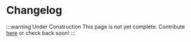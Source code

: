 # Changelog

:::warning Under Construction
This page is not yet complete. Contribute [here](https://github.com/creacher4/assetto-corsa-arc) or check back soon!
:::

